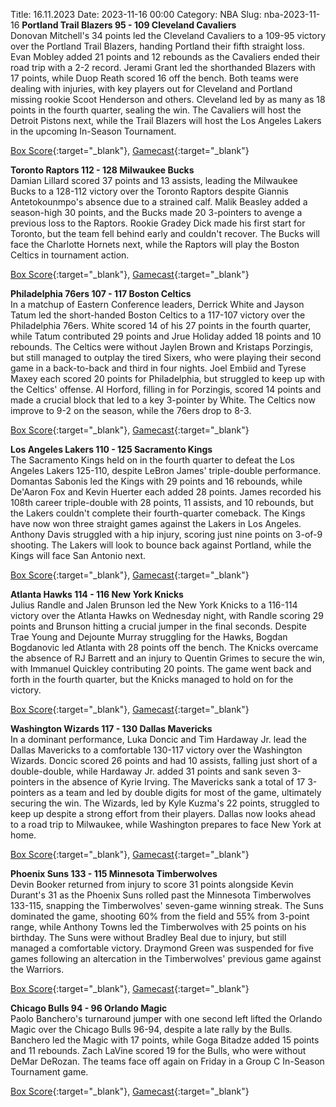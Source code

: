 Title: 16.11.2023
Date: 2023-11-16 00:00
Category: NBA 
Slug: nba-2023-11-16 
**Portland Trail Blazers 95 - 109 Cleveland Cavaliers**  
Donovan Mitchell's 34 points led the Cleveland Cavaliers to a 109-95 victory over the Portland Trail Blazers, handing Portland their fifth straight loss. Evan Mobley added 21 points and 12 rebounds as the Cavaliers ended their road trip with a 2-2 record. Jerami Grant led the shorthanded Blazers with 17 points, while Duop Reath scored 16 off the bench. Both teams were dealing with injuries, with key players out for Cleveland and Portland missing rookie Scoot Henderson and others. Cleveland led by as many as 18 points in the fourth quarter, sealing the win. The Cavaliers will host the Detroit Pistons next, while the Trail Blazers will host the Los Angeles Lakers in the upcoming In-Season Tournament. 

[Box Score](https://www.nba.com/game/cle-vs-por-0022300199/box-score){:target="_blank"}, [Gamecast](https://www.nba.com/game/cle-vs-por-0022300199){:target="_blank"}<br>

**Toronto Raptors 112 - 128 Milwaukee Bucks**  
Damian Lillard scored 37 points and 13 assists, leading the Milwaukee Bucks to a 128-112 victory over the Toronto Raptors despite Giannis Antetokounmpo's absence due to a strained calf. Malik Beasley added a season-high 30 points, and the Bucks made 20 3-pointers to avenge a previous loss to the Raptors. Rookie Gradey Dick made his first start for Toronto, but the team fell behind early and couldn't recover. The Bucks will face the Charlotte Hornets next, while the Raptors will play the Boston Celtics in tournament action. 

[Box Score](https://www.nba.com/game/mil-vs-tor-0022300195/box-score){:target="_blank"}, [Gamecast](https://www.nba.com/game/mil-vs-tor-0022300195){:target="_blank"}<br>

**Philadelphia 76ers 107 - 117 Boston Celtics**  
In a matchup of Eastern Conference leaders, Derrick White and Jayson Tatum led the short-handed Boston Celtics to a 117-107 victory over the Philadelphia 76ers. White scored 14 of his 27 points in the fourth quarter, while Tatum contributed 29 points and Jrue Holiday added 18 points and 10 rebounds. The Celtics were without Jaylen Brown and Kristaps Porzingis, but still managed to outplay the tired Sixers, who were playing their second game in a back-to-back and third in four nights. Joel Embiid and Tyrese Maxey each scored 20 points for Philadelphia, but struggled to keep up with the Celtics' offense. Al Horford, filling in for Porzingis, scored 14 points and made a crucial block that led to a key 3-pointer by White. The Celtics now improve to 9-2 on the season, while the 76ers drop to 8-3. 

[Box Score](https://www.nba.com/game/bos-vs-phi-0022300194/box-score){:target="_blank"}, [Gamecast](https://www.nba.com/game/bos-vs-phi-0022300194){:target="_blank"}<br>

**Los Angeles Lakers 110 - 125 Sacramento Kings**  
The Sacramento Kings held on in the fourth quarter to defeat the Los Angeles Lakers 125-110, despite LeBron James' triple-double performance. Domantas Sabonis led the Kings with 29 points and 16 rebounds, while De'Aaron Fox and Kevin Huerter each added 28 points. James recorded his 108th career triple-double with 28 points, 11 assists, and 10 rebounds, but the Lakers couldn't complete their fourth-quarter comeback. The Kings have now won three straight games against the Lakers in Los Angeles. Anthony Davis struggled with a hip injury, scoring just nine points on 3-of-9 shooting. The Lakers will look to bounce back against Portland, while the Kings will face San Antonio next. 

[Box Score](https://www.nba.com/game/sac-vs-lal-0022300198/box-score){:target="_blank"}, [Gamecast](https://www.nba.com/game/sac-vs-lal-0022300198){:target="_blank"}<br>

**Atlanta Hawks 114 - 116 New York Knicks**  
Julius Randle and Jalen Brunson led the New York Knicks to a 116-114 victory over the Atlanta Hawks on Wednesday night, with Randle scoring 29 points and Brunson hitting a crucial jumper in the final seconds. Despite Trae Young and Dejounte Murray struggling for the Hawks, Bogdan Bogdanovic led Atlanta with 28 points off the bench. The Knicks overcame the absence of RJ Barrett and an injury to Quentin Grimes to secure the win, with Immanuel Quickley contributing 20 points. The game went back and forth in the fourth quarter, but the Knicks managed to hold on for the victory. 

[Box Score](https://www.nba.com/game/nyk-vs-atl-0022300193/box-score){:target="_blank"}, [Gamecast](https://www.nba.com/game/nyk-vs-atl-0022300193){:target="_blank"}<br>

**Washington Wizards 117 - 130 Dallas Mavericks**  
In a dominant performance, Luka Doncic and Tim Hardaway Jr. lead the Dallas Mavericks to a comfortable 130-117 victory over the Washington Wizards. Doncic scored 26 points and had 10 assists, falling just short of a double-double, while Hardaway Jr. added 31 points and sank seven 3-pointers in the absence of Kyrie Irving. The Mavericks sank a total of 17 3-pointers as a team and led by double digits for most of the game, ultimately securing the win. The Wizards, led by Kyle Kuzma's 22 points, struggled to keep up despite a strong effort from their players. Dallas now looks ahead to a road trip to Milwaukee, while Washington prepares to face New York at home. 

[Box Score](https://www.nba.com/game/dal-vs-was-0022300192/box-score){:target="_blank"}, [Gamecast](https://www.nba.com/game/dal-vs-was-0022300192){:target="_blank"}<br>

**Phoenix Suns 133 - 115 Minnesota Timberwolves**  
Devin Booker returned from injury to score 31 points alongside Kevin Durant's 31 as the Phoenix Suns rolled past the Minnesota Timberwolves 133-115, snapping the Timberwolves' seven-game winning streak. The Suns dominated the game, shooting 60% from the field and 55% from 3-point range, while Anthony Towns led the Timberwolves with 25 points on his birthday. The Suns were without Bradley Beal due to injury, but still managed a comfortable victory. Draymond Green was suspended for five games following an altercation in the Timberwolves' previous game against the Warriors. 

[Box Score](https://www.nba.com/game/min-vs-phx-0022300197/box-score){:target="_blank"}, [Gamecast](https://www.nba.com/game/min-vs-phx-0022300197){:target="_blank"}<br>

**Chicago Bulls 94 - 96 Orlando Magic**  
Paolo Banchero's turnaround jumper with one second left lifted the Orlando Magic over the Chicago Bulls 96-94, despite a late rally by the Bulls. Banchero led the Magic with 17 points, while Goga Bitadze added 15 points and 11 rebounds. Zach LaVine scored 19 for the Bulls, who were without DeMar DeRozan. The teams face off again on Friday in a Group C In-Season Tournament game. 

[Box Score](https://www.nba.com/game/orl-vs-chi-0022300196/box-score){:target="_blank"}, [Gamecast](https://www.nba.com/game/orl-vs-chi-0022300196){:target="_blank"}<br>

